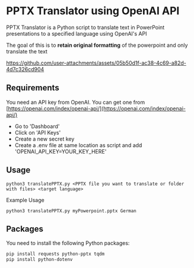 # PPTX Translator using OpenAI API

PPTX Translator is a Python script to translate text in PowerPoint presentations to a specified language using OpenAI's API

The goal of this is to **retain original formatting** of the powerpoint and only translate the text



https://github.com/user-attachments/assets/05b50d1f-ac38-4c69-a82d-4d7c326cd904




## Requirements

You need an API key from OpenAI. You can get one from [https://openai.com/index/openai-api/](https://openai.com/index/openai-api/)
- Go to 'Dashboard'
- Click on 'API Keys'
- Create a new secret key
- Create a .env file at same location as script and add 'OPENAI_API_KEY=YOUR_KEY_HERE'

## Usage
```console
python3 translatePPTX.py <PPTX file you want to translate or folder with files> <target language>
```

Example Usage 
```console
python3 translatePPTX.py myPowerpoint.pptx German
```

## Packages

You need to install the following Python packages:

```sh
pip install requests python-pptx tqdm
pip install python-dotenv
```
